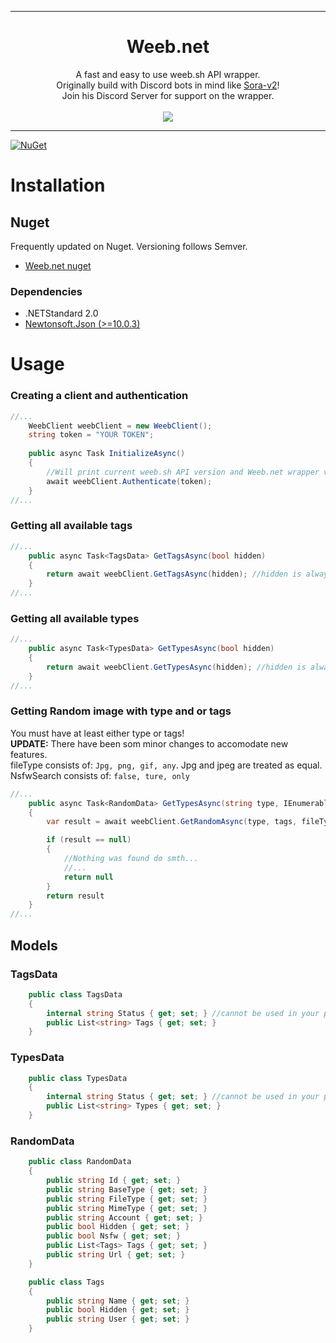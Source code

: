<hr/>
<h1 align="center">
	Weeb.net
</h1>
<p align="center">
    A fast and easy to use weeb.sh API wrapper.
    <br>
	Originally build with Discord bots in mind like <a href='https://github.com/Daniele122898/SoraBot-v2'>Sora-v2</a>!
	<br>
	Join his Discord Server for support on the wrapper.
	<br>
	<br>
    <a href="https://discord.gg/Pah4yj5">
        <img src="https://discordapp.com/api/guilds/281589163659362305/widget.png?style=banner2">
    </a>
</p>
<hr/>

[![NuGet](https://img.shields.io/nuget/vpre/Weeb.net.svg?maxAge=2592000?style=plastic)](https://www.nuget.org/packages/Weeb.net/)

# Installation
## Nuget
Frequently updated on Nuget. Versioning follows Semver. 
- [Weeb.net nuget](https://www.nuget.org/packages/Weeb.net/)

### Dependencies
- .NETStandard 2.0
- [Newtonsoft.Json (>=10.0.3)](https://www.nuget.org/packages/Newtonsoft.Json/)

# Usage
### Creating a client and authentication
```csharp
//...
	WeebClient weebClient = new WeebClient();
	string token = "YOUR TOKEN";
	
	public async Task InitializeAsync()
	{
		//Will print current weeb.sh API version and Weeb.net wrapper version
		await weebClient.Authenticate(token);
	}
//...
```

### Getting all available tags
```csharp
//...
	public async Task<TagsData> GetTagsAsync(bool hidden)
	{
		return await weebClient.GetTagsAsync(hidden); //hidden is always defaulted to false
	}
//...
```

### Getting all available types
```csharp
//...
	public async Task<TypesData> GetTypesAsync(bool hidden)
	{
		return await weebClient.GetTypesAsync(hidden); //hidden is always defaulted to false
	}
//...
```

### Getting Random image with type and or tags
You must have at least either type or tags!    
**UPDATE:** There have been som minor changes to accomodate new features.    
fileType consists of: `Jpg, png, gif, any`. Jpg and jpeg are treated as equal.    
NsfwSearch consists of: `false, ture, only`
```csharp
//...
	public async Task<RandomData> GetTypesAsync(string type, IEnumerable<string> tags,FileType fileType, NsfwSearch nsfw,bool hidden)
	{
		var result = await weebClient.GetRandomAsync(type, tags, fileType, hidden, nsfw); //hidden and nsfw are always defaulted to false

		if (result == null)
		{
			//Nothing was found do smth...
			//...
			return null
		}
		return result
	}
//...
```

## Models
### TagsData
```csharp
    public class TagsData
    {
        internal string Status { get; set; } //cannot be used in your program. only used for internal wrapper things :P
        public List<string> Tags { get; set; }
    }

```

### TypesData
```csharp
    public class TypesData    
    {
        internal string Status { get; set; } //cannot be used in your program. only used for internal wrapper things :P
        public List<string> Types { get; set; }
    }
```

### RandomData
```csharp
	public class RandomData
    {
        public string Id { get; set; }
        public string BaseType { get; set; }
        public string FileType { get; set; }
        public string MimeType { get; set; }
        public string Account { get; set; }
        public bool Hidden { get; set; }
        public bool Nsfw { get; set; }
        public List<Tags> Tags { get; set; }
        public string Url { get; set; }
    }

    public class Tags
    {
        public string Name { get; set; }
        public bool Hidden { get; set; }
        public string User { get; set; }
    }
```